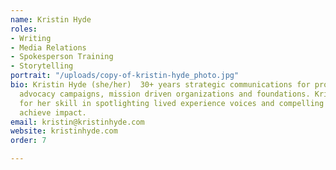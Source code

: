 ```yaml
---
name: Kristin Hyde
roles:
- Writing
- Media Relations
- Spokesperson Training
- Storytelling
portrait: "/uploads/copy-of-kristin-hyde_photo.jpg"
bio: Kristin Hyde (she/her)  30+ years strategic communications for progressive policy
  advocacy campaigns, mission driven organizations and foundations. Kristin is known
  for her skill in spotlighting lived experience voices and compelling stories to
  achieve impact.
email: kristin@kristinhyde.com
website: kristinhyde.com
order: 7

---
```


